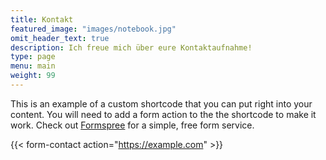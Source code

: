 ```yaml
---
title: Kontakt
featured_image: "images/notebook.jpg"
omit_header_text: true
description: Ich freue mich über eure Kontaktaufnahme!
type: page
menu: main
weight: 99
---
```



This is an example of a custom shortcode that you can put right into your content. You will need to add a form action to the the shortcode to make it work. Check out [Formspree](https://formspree.io/) for a simple, free form service. 

{{< form-contact action="https://example.com"  >}}
